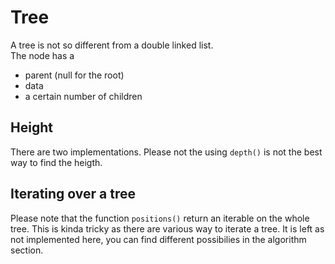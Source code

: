 # Tree
A tree is not so different from a double linked list.  
The node has a
- parent (null for the root)
- data
- a certain number of children

## Height
There are two implementations.
Please not the using `depth()` is not the best way to find the heigth.

## Iterating over a tree
Please note that the function `positions()` return an iterable on the whole tree.
This is kinda tricky as there are various way to iterate a tree.
It is left as not implemented here, you can find different possibilies in the algorithm section.